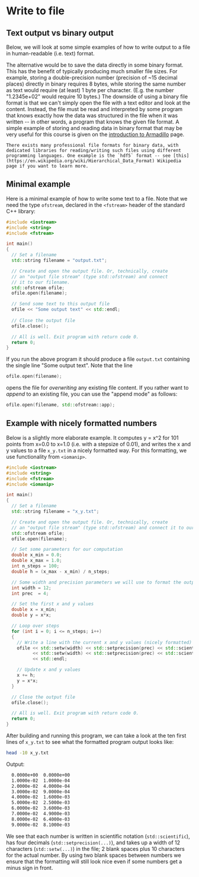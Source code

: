 # Write to file

## Text output vs binary output
Below, we will look at some simple examples of how to write output to a file in human-readable (i.e. text) format. 

The alternative would be to save the data directly in some binary format. This has the benefit of typically producing much smaller file sizes. For example, storing a double-precision number (precision of ~15 decimal places) directly in binary requires 8 bytes, while storing the same number as text would require (at least) 1 byte per character. (E.g. the number "1.2345e+02" would require 10 bytes.) The downside of using a binary file format is that we can't simply open the file with a text editor and look at the content. Instead, the file must be read and interpreted by some program that knows exactly how the data was structured in the file when it was written -- in other words, a program that knows the given file format. A simple example of storing and reading data in binary format that may be very useful for this course is given on the [introduction to Armadillo](sec:intro_to_armadillo) page. 


```{note}
There exists many professional file formats for binary data, with dedicated libraries for reading/writing such files using different programming languages. One example is the `hdf5` format -- see [this](https://en.wikipedia.org/wiki/Hierarchical_Data_Format) Wikipedia page if you want to learn more.
```

## Minimal example

Here is a minimal example of how to write some text to a file. Note that we need the type `ofstream`, declared in the `<fstream>` header of the standard C++ library:

```c++
#include <iostream>
#include <string>
#include <fstream>

int main()
{
  // Set a filename
  std::string filename = "output.txt";

  // Create and open the output file. Or, technically, create 
  // an "output file stream" (type std::ofstream) and connect 
  // it to our filename.
  std::ofstream ofile;
  ofile.open(filename);

  // Send some text to this output file
  ofile << "Some output text" << std::endl;
  
  // Close the output file
  ofile.close();

  // All is well. Exit program with return code 0.
  return 0;
}
```

If you run the above program it should produce a file `output.txt` containing the single line "Some output text". Note that the line 

```c++
ofile.open(filename);
```
opens the file for *overwriting* any existing file content. If you rather want to *append* to an existing file, you can use the "append mode" as follows:

```c++
ofile.open(filename, std::ofstream::app);
```


## Example with nicely formatted numbers

Below is a slightly more elaborate example. It computes y = x^2 for 101 points from x=0.0 to x=1.0 (i.e. with a stepsize of 0.01), 
and writes the x and y values to a file `x_y.txt` in a nicely formatted way. For this formatting, we use functionality from `<iomanip>`.

```c++
#include <iostream>
#include <string>
#include <fstream>
#include <iomanip>

int main()
{
  // Set a filename
  std::string filename = "x_y.txt";

  // Create and open the output file. Or, technically, create 
  // an "output file stream" (type std::ofstream) and connect it to our filename.
  std::ofstream ofile;
  ofile.open(filename);

  // Set some parameters for our computation
  double x_min = 0.0;
  double x_max = 1.0;
  int n_steps = 100;
  double h = (x_max - x_min) / n_steps;

  // Some width and precision parameters we will use to format the output
  int width = 12;
  int prec  = 4;

  // Set the first x and y values
  double x = x_min;
  double y = x*x;

  // Loop over steps
  for (int i = 0; i <= n_steps; i++)
  {
    // Write a line with the current x and y values (nicely formatted) to file
    ofile << std::setw(width) << std::setprecision(prec) << std::scientific << x
          << std::setw(width) << std::setprecision(prec) << std::scientific << y
          << std::endl;

    // Update x and y values
    x += h;
    y = x*x;
  }  

  // Close the output file
  ofile.close();

  // All is well. Exit program with return code 0.
  return 0;
}
```

After building and running this program, we can take a look at the ten first lines of `x_y.txt` to see what the formatted program output looks like:

```sh
head -10 x_y.txt
```

Output:

```sh
  0.0000e+00  0.0000e+00
  1.0000e-02  1.0000e-04
  2.0000e-02  4.0000e-04
  3.0000e-02  9.0000e-04
  4.0000e-02  1.6000e-03
  5.0000e-02  2.5000e-03
  6.0000e-02  3.6000e-03
  7.0000e-02  4.9000e-03
  8.0000e-02  6.4000e-03
  9.0000e-02  8.1000e-03
```

We see that each number is written in scientific notation (`std::scientific`), has four decimals (`std::setprecision(...)`), 
and takes up a width of 12 characters (`std::setw(...)`) in the file; 2 blank spaces plus 10 characters for the actual number. By using two blank spaces between numbers we ensure that the formatting will still look nice even if some numbers get a minus sign in front.


